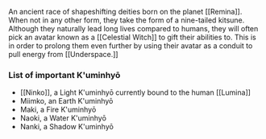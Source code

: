 An ancient race of shapeshifting deities born on the planet [[Remina]]. When not in any other form, they take the form of a nine-tailed kitsune. Although they naturally lead long lives compared to humans, they will often pick an avatar known as a [[Celestial Witch]] to gift their abilities to. This is in order to prolong them even further by using their avatar as a conduit to pull energy from [[Underspace.]]

### List of important K'uminhyō

* [[Ninko]], a Light K'uminhyō currently bound to the human [[Lumina]]
* Miimko, an Earth K'uminhyō
* Maki, a Fire K'uminhyō
* Naoki, a Water K'uminhyō
* Nanki, a Shadow K'uminhyō